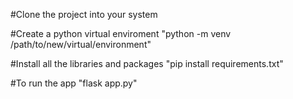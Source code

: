 #Clone the project into your system

#Create a python virtual enviroment
"python -m venv /path/to/new/virtual/environment"

#Install all the libraries and packages
"pip install requirements.txt"

#To run the app
"flask app.py"
